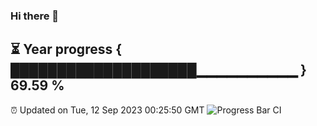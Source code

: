 ### Hi there 👋
⏳ Year progress { ████████████████████▁▁▁▁▁▁▁▁▁▁ } 69.59 %
---
⏰ Updated on Tue, 12 Sep 2023 00:25:50 GMT
![Progress Bar CI](https://github.com/Moyi321/Moyi321/workflows/Progress%20Bar%20CI/badge.svg)
